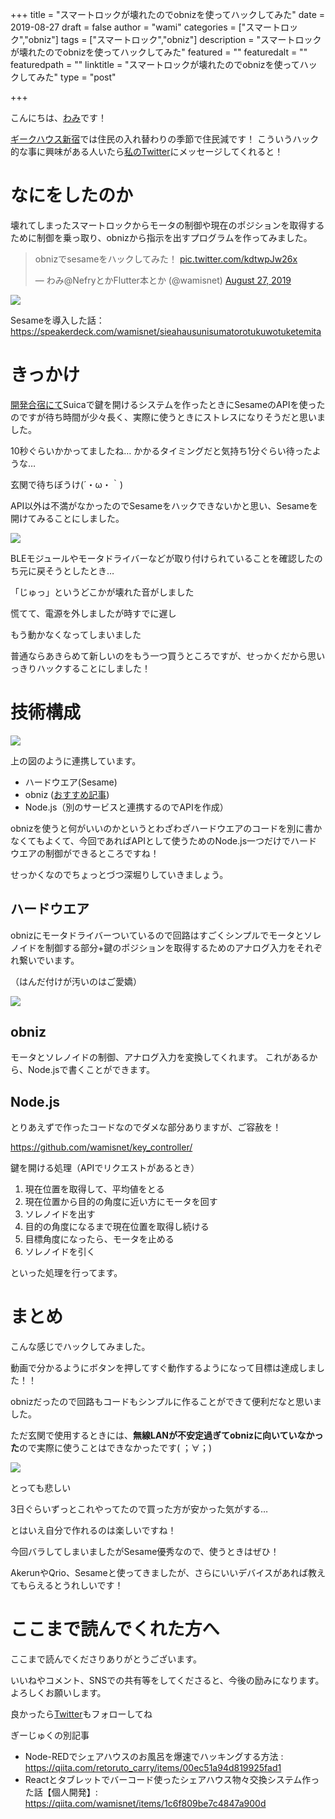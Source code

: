 +++
title = "スマートロックが壊れたのでobnizを使ってハックしてみた"
date = 2019-08-27
draft = false
author = "wami"
categories = ["スマートロック","obniz"]
tags = ["スマートロック","obniz"]
description = "スマートロックが壊れたのでobnizを使ってハックしてみた"
featured = ""
featuredalt = ""
featuredpath = ""
linktitle = "スマートロックが壊れたのでobnizを使ってハックしてみた"
type = "post"

+++

こんにちは、[わみ](https://twitter.com/wamisnet)です！

[ギークハウス新宿](https://4hacker.github.io/hackerhouse/geekhouse-shinjuku.html)では住民の入れ替わりの季節で住民減です！
こういうハック的な事に興味がある人いたら[私のTwitter](https://twitter.com/wamisnet)にメッセージしてくれると！

# なにをしたのか

壊れてしまったスマートロックからモータの制御や現在のポジションを取得するために制御を乗っ取り、obnizから指示を出すプログラムを作ってみました。

<blockquote class="twitter-tweet"><p lang="ja" dir="ltr">obnizでsesameをハックしてみた！ <a href="https://t.co/kdtwpJw26x">pic.twitter.com/kdtwpJw26x</a></p>&mdash; わみ@NefryとかFlutter本とか (@wamisnet) <a href="https://twitter.com/wamisnet/status/1166286817559138305?ref_src=twsrc%5Etfw">August 27, 2019</a></blockquote> <script async src="https://platform.twitter.com/widgets.js" charset="utf-8"></script>

![](../../img/2019/smartlock/12_3.png)

Sesameを導入した話：https://speakerdeck.com/wamisnet/sieahausunisumatorotukuwotuketemita

# きっかけ

[開発合宿にて](https://qiita.com/wamisnet/items/1c6f809be7c4847a900d)Suicaで鍵を開けるシステムを作ったときにSesameのAPIを使ったのですが待ち時間が少々長く、実際に使うときにストレスになりそうだと思いました。

10秒ぐらいかかってましたね…
かかるタイミングだと気持ち1分ぐらい待ったような…

玄関で待ちぼうけ(´・ω・｀)



API以外は不満がなかったのでSesameをハックできないかと思い、Sesameを開けてみることにしました。

![](../../img/2019/smartlock/11_c.jpeg)

BLEモジュールやモータドライバーなどが取り付けられていることを確認したのち元に戻そうとしたとき…

「じゅっ」というどこかが壊れた音がしました

慌てて、電源を外しましたが時すでに遅し

もう動かなくなってしまいました

普通ならあきらめて新しいのをもう一つ買うところですが、せっかくだから思いっきりハックすることにしました！

# 技術構成

![](../../img/2019/smartlock/14_2.png)

上の図のように連携しています。

- ハードウエア(Sesame)
- obniz ([おすすめ記事](https://qiita.com/wicket/items/546c2900bda7c8c85a60))
- Node.js（別のサービスと連携するのでAPIを作成）

obnizを使うと何がいいのかというとわざわざハードウエアのコードを別に書かなくてもよくて、今回であればAPIとして使うためのNode.js一つだけでハードウエアの制御ができるところですね！

せっかくなのでちょっとづつ深堀りしていきましょう。

## ハードウエア

obnizにモータドライバーついているので回路はすごくシンプルでモータとソレノイドを制御する部分+鍵のポジションを取得するためのアナログ入力をそれぞれ繋いでいます。

（はんだ付けが汚いのはご愛嬌）

![](../../img/2019/smartlock/15_5.png)

## obniz

モータとソレノイドの制御、アナログ入力を変換してくれます。
これがあるから、Node.jsで書くことができます。

## Node.js

とりあえずで作ったコードなのでダメな部分ありますが、ご容赦を！

https://github.com/wamisnet/key_controller/

鍵を開ける処理（APIでリクエストがあるとき）

1. 現在位置を取得して、平均値をとる
2. 現在位置から目的の角度に近い方にモータを回す
3. ソレノイドを出す
4. 目的の角度になるまで現在位置を取得し続ける
5. 目標角度になったら、モータを止める
6. ソレノイドを引く

といった処理を行ってます。


# まとめ

こんな感じでハックしてみました。

動画で分かるようにボタンを押してすぐ動作するようになって目標は達成しました！！

obnizだったので回路もコードもシンプルに作ることができて便利だなと思いました。

ただ玄関で使用するときには、**無線LANが不安定過ぎてobnizに向いていなかった**ので実際に使うことはできなかったです( ；∀；)

![](../../img/2019/smartlock/17_f.png)

とっても悲しい

3日ぐらいずっとこれやってたので買った方が安かった気がする…

とはいえ自分で作れるのは楽しいですね！

今回バラしてしまいましたがSesame優秀なので、使うときはぜひ！


AkerunやQrio、Sesameと使ってきましたが、さらにいいデバイスがあれば教えてもらえるとうれしいです！

# ここまで読んでくれた方へ

ここまで読んでくださりありがとうございます。

いいねやコメント、SNSでの共有等をしてくださると、今後の励みになります。よろしくお願いします。

良かったら[Twitter](https://twitter.com/wamisnet)もフォローしてね


ぎーじゅくの別記事

- Node-REDでシェアハウスのお風呂を爆速でハッキングする方法 : https://qiita.com/retoruto_carry/items/00ec51a94d819925fad1
- Reactとタブレットでバーコード使ったシェアハウス物々交換システム作った話【個人開発】: https://qiita.com/wamisnet/items/1c6f809be7c4847a900d
 


